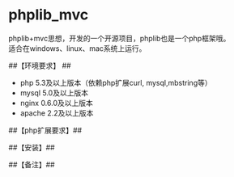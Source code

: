 phplib_mvc
==========

phplib+mvc思想，开发的一个开源项目，phplib也是一个php框架哦。<br />
适合在windows、linux、mac系统上运行。<br />


##【环境要求】 ##
- php 5.3及以上版本（依赖php扩展curl, mysql,mbstring等） <br />
- mysql 5.0及以上版本 <br />
- nginx 0.6.0及以上版本 <br />
- apache 2.2及以上版本 <br />

##【php扩展要求】##



##【安装】##



##【备注】##

